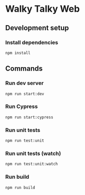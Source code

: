 # Walky Talky Web

## Development setup
### Install dependencies
```
npm install
```

## Commands
### Run dev server
```
npm run start:dev
```

### Run Cypress
```
npm run start:cypress
```

### Run unit tests
```
npm run test:unit
```

### Run unit tests (watch)
```
npm run test:unit:watch
```

### Run build
```
npm run build
```